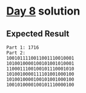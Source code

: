 # [Day 8](https://adventofcode.com/2019/day/8) solution

## Expected Result

```console
Part 1: 1716
Part 2:
1001011110011001110010001
1010010000100101001010001
1100011100100101110001010
1010010000111101001000100
1010010000100101001000100
1001010000100101110000100
```
